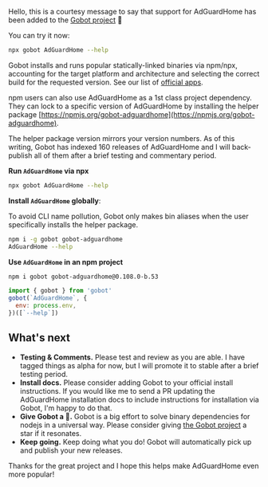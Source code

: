 Hello, this is a courtesy message to say that support for AdGuardHome has been added to the [Gobot project](https://www.npmjs.com/package/gobot) 🎸

You can try it now:

```bash
npx gobot AdGuardHome --help
```

Gobot installs and runs popular statically-linked binaries via npm/npx, accounting for the target platform and architecture and selecting the correct build for the requested version. See our list of [official apps](https://www.npmjs.com/package/gobot#official-gobot-apps).

npm users can also use AdGuardHome as a 1st class project dependency. They can lock to a specific version of AdGuardHome by installing the helper package [https://npmjs.org/gobot-adguardhome](https://npmjs.org/gobot-adguardhome).

The helper package version mirrors your version numbers. As of this writing, Gobot has indexed 160 releases of AdGuardHome and I will back-publish all of them after a brief testing and commentary period.

**Run `AdGuardHome` via npx**

```bash
npx gobot AdGuardHome --help
```

**Install `AdGuardHome` globally**:

To avoid CLI name pollution, Gobot only makes bin aliases when the user specifically installs the helper package.

```bash
npm i -g gobot gobot-adguardhome
AdGuardHome --help
```

**Use `AdGuardHome` in an npm project**

```bash
npm i gobot gobot-adguardhome@0.108.0-b.53
```

```js
import { gobot } from 'gobot'
gobot(`AdGuardHome`, {
  env: process.env,
})([`--help`])
```



## What's next

- **Testing & Comments.** Please test and review as you are able. I have tagged things as alpha for now, but I will promote it to stable after a brief testing period.
- **Install docs.** Please consider adding Gobot to your official install instructions. If you would like me to send a PR updating the AdGuardHome installation docs to include instructions for installation via Gobot, I'm happy to do that.
- **Give Gobot a 💫.** Gobot is a big effort to solve binary dependencies for nodejs in a universal way. Please consider giving [the Gobot project](https://github.com/benallfree/gobot) a star if it resonates.
- **Keep going.** Keep doing what you do! Gobot will automatically pick up and publish your new releases.

Thanks for the great project and I hope this helps make AdGuardHome even more popular!
